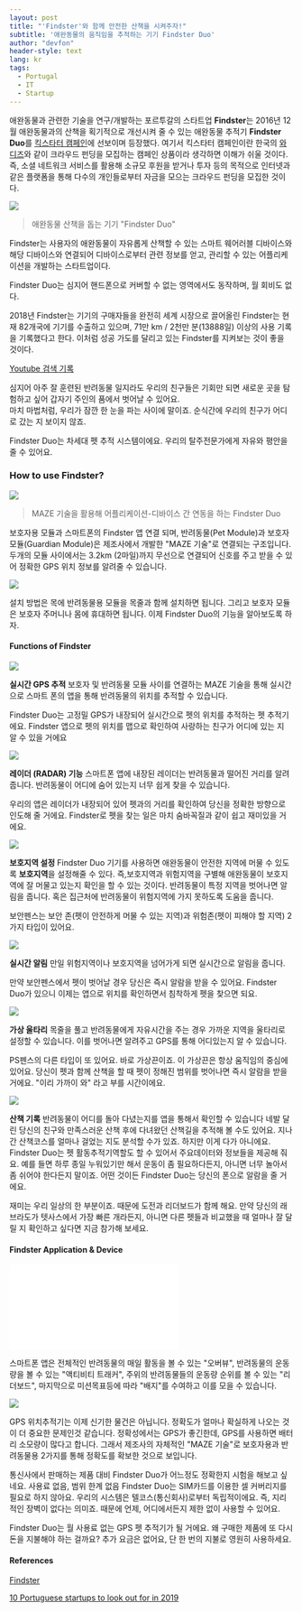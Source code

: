 ```yaml
---
layout: post
title: "'Findster'와 함께 안전한 산책을 시켜주자!"
subtitle: '애완동물의 움직임을 추적하는 기기 Findster Duo'
author: "devfon"
header-style: text
lang: kr
tags:
  - Portugal
  - IT
  - Startup
---
```


애완동물과 관련한 기술을 연구/개발하는 포르투갈의 스타트업 **Findster**는 2016년 12월 애완동물과의 산책을 획기적으로 개선시켜 줄 수 있는 애완동물 추적기 **Findster Duo**를 [킥스타터 캠페인](https://www.kickstarter.com/discover)에 선보이며 등장했다. 여기서 킥스타터 캠페인이란 한국의 [와디즈](https://www.wadiz.kr/)와 같이 크라우드 펀딩을 모집하는 캠페인 상품이라 생각하면 이해가 쉬울 것이다. 즉, 소셜 네트워크 서비스를 활용해 소규모 후원을 받거나 투자 등의 목적으로 인터넷과 같은 플랫폼을 통해 다수의 개인들로부터 자금을 모으는 크라우드 펀딩을 모집한 것이다.

![](/img/in-post/device.png)
> 애완동물 산책을 돕는 기기 "Findster Duo"

Findster는 사용자의 애완동물이 자유롭게 산책할 수 있는 스마트 웨어러블 디바이스와 해당 디바이스와 연결되어 디바이스로부터 관련 정보를 얻고, 관리할 수 있는 어플리케이션을 개발하는 스타트업이다.

Findster Duo는 심지어 핸드폰으로 커버할 수 없는 영역에서도 동작하며, 월 회비도 없다.

2018년 Findster는 기기의 구매자들을 완전히 세계 시장으로 끌어올린 Findster는 현재 82개국에 기기를 수출하고 있으며, 71만 km / 2천만 분(13888일) 이상의 사용 기록을 기록했다고 한다. 이처럼 성공 가도를 달리고 있는 Findster를 지켜보는 것이 좋을 것이다.

[Youtube 검색 기록](https://www.youtube.com/results?search_query=findster)

심지어 아주 잘 훈련된 반려동물 일지라도 우리의 친구들은 기회만 되면 새로운 곳을 탐험하고 싶어 갑자기 주인의 품에서 벗어날 수 있어요.   
마치 마법처럼, 우리가 잠깐 한 눈을 파는 사이에 말이죠.  순식간에 우리의 친구가 어디로 갔는 지 보이지 않죠.

Findster Duo는 차세대 펫 추적 시스템이에요. 우리의 탈주전문가에게 자유와 평안을 줄 수 있어요.  


### How to use Findster?
![](/img/in-post/maze.png)
> MAZE 기술을 활용해 어플리케이션-디바이스 간 연동을 하는 Findster Duo

보호자용 모듈과 스마트폰의 Findster 앱 연결 되며, 반려동물(Pet Module)과 보호자 모듈(Guardian Module)은 제조사에서 개발한 "MAZE 기술"로 연결되는 구조입니다. 두개의 모듈 사이에서는 3.2km (2마일)까지 무선으로 연결되어 신호를 주고 받을 수 있어 정확한 GPS 위치 정보를 알려줄 수 있습니다. 

![](/img/in-post/findster_wear.png)

설치 방법은 목에 반려동물용 모듈을 목줄과 함께 설치하면 됩니다. 그리고 보호자 모듈은 보호자 주머니나 몸에 휴대하면 됩니다. 이제 Findster Duo의 기능을 알아보도록 하자.

#### Functions of Findster
![](/img/in-post/find_gps.png)

**실시간 GPS 추적**
보호자 및 반려동물 모듈 사이를 연결하는 MAZE 기술을 통해 실시간으로 스마트 폰의 앱을 통해 반려동물의 위치를 추적할 수 있습니다. 

Findster Duo는 고정밀 GPS가 내장되어 실시간으로 펫의 위치를 추적하는 펫 추적기에요.
Findster 앱으로 펫의 위치를 맵으로 확인하여 사랑하는 친구가 어디에 있는 지 알 수 있을 거에요

![](/img/in-post/radar.png)

**레이더 (RADAR) 기능**
스마트폰 앱에 내장된 레이더는 반려동물과 떨어진 거리를 알려 줍니다. 반려동물이 어디에 숨어 있는지 너무 쉽게 찾을 수 있습니다. 

우리의 앱은 레이더가 내장되어 있어 펫과의 거리를 확인하여 당신을 정확한 방향으로 인도해 줄 거에요.
Findster로 펫을 찾는 일은 마치 숨바꼭질과 같이 쉽고 재미있을 거에요.   

![](/img/in-post/fence.png)

**보호지역 설정**
Findster Duo 기기를 사용하면 애완동물이 안전한 지역에 머물 수 있도록 **보호지역**을 설정해줄 수 있다. 즉,보호지역과 위험지역을 구별해 애완동물이 보호지역에 잘 머물고 있는지 확인을 할 수 있는 것이다. 반려동물이 특정 지역을 벗어나면 알림을 줍니다. 혹은 집근처에 반려동물이 위험지역에 가지 못하도록 도움을 줍니다.

보안펜스는 보안 존(펫이 안전하게 머물 수 있는 지역)과 위험존(펫이 피해야 할 지역) 2가지 타입이 있어요.

![](/img/in-post/alert.png)

**실시간 알림**
만일 위험지역이나 보호지역을 넘어가게 되면 실시간으로 알림을 줍니다.

만약 보안펜스에서 펫이 벗어날 경우 당신은 즉시 알람을 받을 수 있어요.
Findster Duo가 있으니 이제는 앱으로 위치를 확인하면서 침착하게 펫을 찾으면 되요. 

![](/img/in-post/vl.png)

**가상 울타리**
목줄을 풀고 반려동물에게 자유시간을 주는 경우 가까운 지역을 울타리로 설정할 수 있습니다. 이를 벗어나면 알려주고 GPS를 통해 어디있는지 알 수 있습니다.

PS펜스의 다른 타입이 또 있어요.  바로 가상끈이죠.
이 가상끈은 항상 움직임의 중심에 있어요.
당신이 펫과 함께 산책을 할 때 펫이 정해진 범위를 벗어나면 즉시 알람을 받을 거에요.
"이리 가까이 와" 라고 부를 시간이에요.  

![](/img/in-post/history.png)

**산책 기록**
반려동물이 어디를 돌아 다녔는지를 앱을 통해서 확인할 수 있습니다
네발 달린 당신의 친구와 만족스러운 산책 후에 다녀왔던 산책길을 추적해 볼 수도 있어요.
지나간 산책코스를 얼마나 걸었는 지도 분석할 수가 있죠. 
하지만 이게 다가 아니에요.  Findster Duo는 펫 활동추적기역할도 할 수 있어서 주요데이터와 정보들을 제공해 줘요.
예를 들면 하루 종일 누워있기만 해서 운동이 좀 필요하다든지, 아니면 너무 놀아서 좀 쉬어야 한다든지 말이죠. 
어떤 것이든 Findster Duo는 당신의 폰으로 알람을 줄 거에요.

재미는 우리 일상의 한 부분이죠.  때문에 도전과 리더보드가 함께 해요.
만약 당신의 래브라도가 텟사스에서 가장 빠른 개라든지, 아니면 다른 펫들과 비교했을 때 얼마나 잘 달릴 지 확인하고 싶다면 지금 참가해 보세요. 

#### Findster Application & Device
![](/img/in-post/application.gjf)

스마트폰 앱은 전체적인 반려동물의 매일 활동을 볼 수 있는 "오버뷰", 반려동물의 운동량을 볼 수 있는 "액티비티 트래커", 주위의 반려동물들의 운동량 순위를 볼 수 있는 "리더보드", 마지막으로 미션목표등에 따라 "배지"를 수여하고 이를 모을 수 있습니다. 

![](/img/in-post/dv2.png)
> 

GPS 위치추적기는 이제 신기한 물건은 아닙니다. 정확도가 얼마나 확실하게 나오는 것이 더 중요한 문제인것 같습니다. 정확성에서는 GPS가 좋긴한데, GPS를 사용하면 배터리 소모량이 많다고 합니다. 그래서 제조사의 자체적인 "MAZE 기술"로 보호자용과 반려동물용 2가지를 통해 정확도를 확보한 것으로 보입니다. 

통신사에서 판매하는 제품 대비 Findster Duo가 어느정도 정확한지 시험을 해보고 싶네요. 
사용료 없음, 범위 한계 없음 
Findster Duo는 SIM카드를 이용한 셀 커버리지를 필요로 하지 않아요.
우리의 시스템은 텔코스(통신회사)로부터 독립적이에요.  즉, 지리적인 장벽이 없다는 의미죠. 
때문에 언제, 어디에서든지 제한 없이 사용할 수 있어요.

Findster Duo는 월 사용료 없는 GPS 펫 추적기가 될 거에요.
왜 구매한 제품에 또 다시 돈을 지불해야 하는 걸까요?
추가 요금은 없어요, 단 한 번의 지불로 영원히 사용하세요.

#### References
[Findster](https://getfindster.com/)

[10 Portuguese startups to look out for in 2019](https://www.eu-startups.com/2019/02/10-portuguese-startups-to-look-out-for-in-2019/)